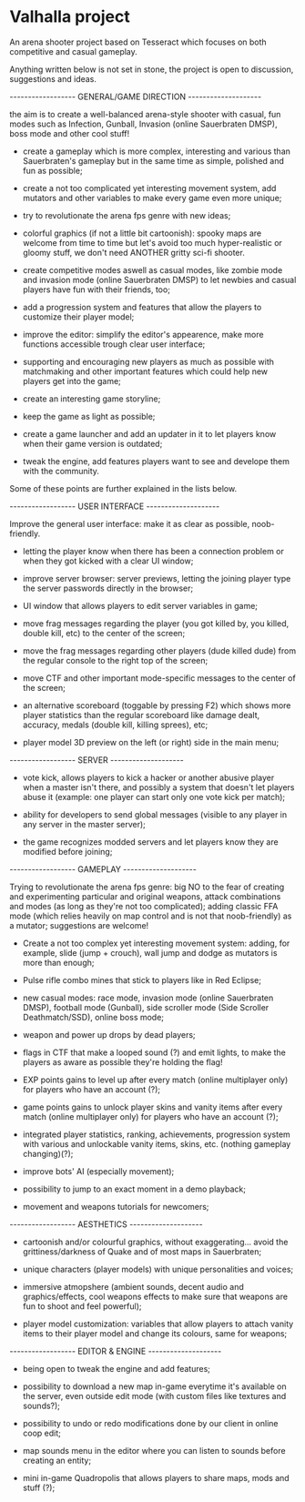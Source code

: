 # Valhalla project
An arena shooter project based on Tesseract which focuses on both competitive and casual gameplay.

Anything written below is not set in stone, the project is open to discussion, suggestions and ideas.

------------------ GENERAL/GAME DIRECTION --------------------

the aim is to create a well-balanced arena-style shooter with casual, fun modes such as Infection, Gunball, Invasion (online Sauerbraten DMSP), boss mode and other cool stuff!

- create a gameplay which is more complex, interesting and various than Sauerbraten's gameplay but in the same time as simple, polished and fun as possible;

- create a not too complicated yet interesting movement system, add mutators and other variables to make every game even more unique;

- try to revolutionate the arena fps genre with new ideas;

- colorful graphics (if not a little bit cartoonish): spooky maps are welcome from time to time but let's avoid too much hyper-realistic or gloomy stuff, we don't need ANOTHER gritty sci-fi shooter.

- create competitive modes aswell as casual modes, like zombie mode and invasion mode (online Sauerbraten DMSP) to let newbies and casual players have fun with their friends, too;

- add a progression system and features that allow the players to customize their player model;

- improve the editor: simplify the editor's appearence, make more functions accessible trough clear user interface;

- supporting and encouraging new players as much as possible with matchmaking and other important features which could help new players get into the game;

- create an interesting game storyline;

- keep the game as light as possible;

- create a game launcher and add an updater in it to let players know when their game version is outdated;

- tweak the engine, add features players want to see and develope them with the community.


Some of these points are further explained in the lists below.

------------------ USER INTERFACE --------------------

Improve the general user interface: make it as clear as possible, noob-friendly.

- letting the player know when there has been a connection problem or when they got kicked with a clear UI window;

- improve server browser: server previews, letting the joining player type the server passwords directly in the browser;

- UI window that allows players to edit server variables in game;

- move frag messages regarding the player (you got killed by, you killed, double kill, etc) to the center of the screen;

- move the frag messages regarding other players (dude killed dude) from the regular console to the right top of the screen;

- move CTF and other important mode-specific messages to the center of the screen;

- an alternative scoreboard (toggable by pressing F2) which shows more player statistics than the regular scoreboard like damage dealt, accuracy, medals (double kill, killing sprees), etc;

- player model 3D preview on the left (or right) side in the main menu;

------------------ SERVER --------------------

- vote kick, allows players to kick a hacker or another abusive player when a master isn't there, and possibly a system that doesn't let players abuse it (example: one player can start only one vote kick per match);

- ability for developers to send global messages (visible to any player in any server in the master server);

- the game recognizes modded servers and let players know they are modified before joining;

------------------ GAMEPLAY --------------------

Trying to revolutionate the arena fps genre: big NO to the fear of creating and experimenting particular and original weapons, attack combinations and modes (as long as they're not too complicated); adding classic FFA mode (which relies heavily on map control and is not that noob-friendly) as a mutator; suggestions are welcome!

- Create a not too complex yet interesting movement system: adding, for example, slide (jump + crouch), wall jump and dodge as mutators is more than enough;

- Pulse rifle combo mines that stick to players like in Red Eclipse;

- new casual modes: race mode, invasion mode (online Sauerbraten DMSP), football mode (Gunball), side scroller mode (Side Scroller Deathmatch/SSD), online boss mode;

- weapon and power up drops by dead players;

- flags in CTF that make a looped sound (?) and emit lights, to make the players as aware as possible they're holding the flag!

- EXP points gains to level up after every match (online multiplayer only) for players who have an account (?);

- game points gains to unlock player skins and vanity items after every match (online multiplayer only) for players who have an account (?);

- integrated player statistics, ranking, achievements, progression system with various and unlockable vanity items, skins, etc. (nothing gameplay changing)(?);

- improve bots' AI (especially movement);

- possibility to jump to an exact moment in a demo playback;

- movement and weapons tutorials for newcomers;

------------------ AESTHETICS --------------------

- cartoonish and/or colourful graphics, without exaggerating... avoid the grittiness/darkness of Quake and of most maps in Sauerbraten;

- unique characters (player models) with unique personalities and voices;

- immersive atmopshere (ambient sounds, decent audio and graphics/effects, cool weapons effects to make sure that weapons are fun to shoot and feel powerful);

- player model customization: variables that allow players to attach vanity items to their player model and change its colours, same for weapons;

------------------ EDITOR & ENGINE --------------------

- being open to tweak the engine and add features;

- possibility to download a new map in-game everytime it's available on the server, even outside edit mode (with custom files like textures and sounds?);

- possibility to undo or redo modifications done by our client in online coop edit;

- map sounds menu in the editor where you can listen to sounds before creating an entity;

- mini in-game Quadropolis that allows players to share maps, mods and stuff (?);
